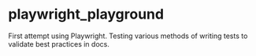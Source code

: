 # playwright_playground
First attempt using Playwright.
Testing various methods of writing tests to validate best practices in docs.